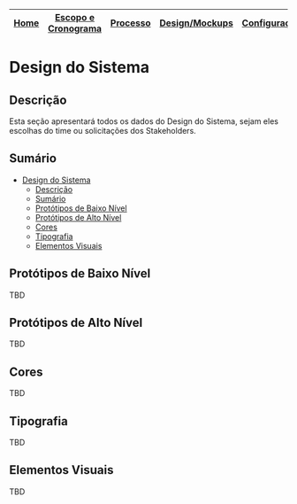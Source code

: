 | [Home](home) | [Escopo e Cronograma](escopo) | [Processo](processo) | [**Design/Mockups**](design_mockups) | [Configuração](configuracao) | [Arquitetura](arquitetura) | [Código](codigo) | [BD](banco_dados) | [Qualidade](qualidade) | [Utilização](utilizacao) | [Instalação](instalação)
| :----------: | :---------------------------: | :------------------: | :------------------: | :--------------------------: | :------------------------: | :--------------: | :---------------: | :--------------------: | :----------------------: | :--------------------------------:

# Design do Sistema

## Descrição

Esta seção apresentará todos os dados do Design do Sistema, sejam eles escolhas do time ou solicitações dos Stakeholders.

## Sumário

- [Design do Sistema](#design-do-sistema)
  - [Descrição](#descrição)
  - [Sumário](#sumário)
  - [Protótipos de Baixo Nível](#protótipos-de-baixo-nível)
  - [Protótipos de Alto Nível](#protótipos-de-alto-nível)
  - [Cores](#cores)
  - [Tipografia](#tipografia)
  - [Elementos Visuais](#elementos-visuais)

## Protótipos de Baixo Nível

TBD

## Protótipos de Alto Nível

TBD

## Cores

TBD

## Tipografia

TBD

## Elementos Visuais

TBD
